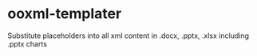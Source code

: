 # ooxml-templater
Substitute placeholders into all xml content in .docx, .pptx, .xlsx including .pptx charts
